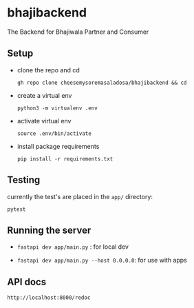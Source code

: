 # bhajibackend
The Backend for Bhajiwala Partner and Consumer

## Setup

- clone the repo and cd

    ``gh repo clone cheesemysoremasaladosa/bhajibackend && cd``

- create a virtual env

    ``python3 -m virtualenv .env``

- activate virtual env

    ``source .env/bin/activate``

- install package requirements

    ``pip install -r requirements.txt``

## Testing

currently the test's are placed in the `app/` directory:

``
    pytest
``

## Running the server

* `fastapi dev app/main.py` : for local dev

* `fastapi dev app/main.py --host 0.0.0.0`: for use with apps

## API docs
`http://localhost:8000/redoc`
